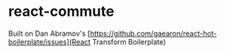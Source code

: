 react-commute
=====================

Built on Dan Abramov's [https://github.com/gaearon/react-hot-boilerplate/issues](React Transform Boilerplate)